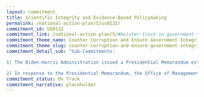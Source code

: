 ```yaml
---
layout: commitment
title: Scientific Integrity and Evidence-Based Policymaking
permalink: /national-action-plan/5/us0132/
commitment_id: US0132
commitment_link: /national-action-plan/5/#bolster-trust-in-government-through-scientific-integrity-and-evidence-based-policymaking
commitment_theme_name: Counter Corruption and Ensure Government Integrity and Accountability to the Public
commitment_theme_slug: counter-corruption-and-ensure-government-integrity-and-accountability-to-the-public
commitment_detail_sub: "Sub-Commitments:

1) The Biden-Harris Administration issued a Presidential Memorandum establishing a Task Force on Scientific Integrity as part of the National Science and Technology Council. The Federal Government commits to continuing implementation of this Presidential Memorandum, including by supporting Federal agencies as they revise and implement respective policies on the scientific process.

2) In response to the Presidential Memorandum, the Office of Management and Budget released OMB M-21-27, which reaffirms and expands on previous guidance on Learning Agendas and Annual Evaluation Plans. It articulates that Federal agencies are expected to use evidence whenever possible to further both mission and opera- tions, and to commit to build evidence where it is lacking. Agencies are also expected to meaningfully engage a diverse array of stakeholders to ensure they are asking the most relevant and urgent questions, and generating needed information that will be used."
commitment_status: On Track
commitment_narrative: placeholder
---
```


